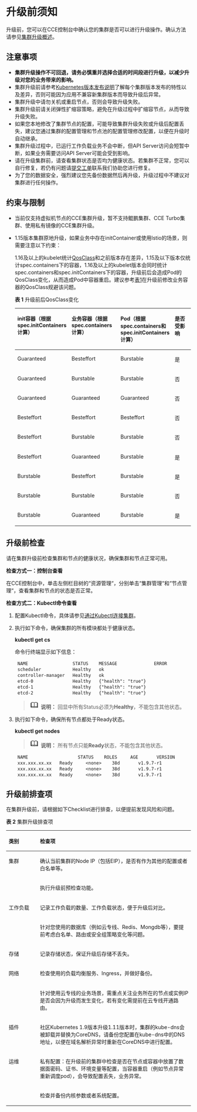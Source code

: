 # 升级前须知<a name="cce_01_0302"></a>

升级前，您可以在CCE控制台中确认您的集群是否可以进行升级操作。确认方法请参见[集群升级概述](集群升级概述.md)。

## 注意事项<a name="section16520163082115"></a>

-   **集群升级操作不可回退，请务必慎重并选择合适的时间段进行升级，以减少升级对您的业务带来的影响。**
-   集群升级前请参考[Kubernetes版本发布说明](https://support.huaweicloud.com/bulletin-cce/cce_whsnew_0005.html)了解每个集群版本发布的特性以及差异，否则可能因为应用不兼容新集群版本而导致升级后异常。
-   集群升级中请勿关机或重启节点，否则会导致升级失败。
-   集群升级前请关闭弹性扩缩容策略，避免在升级过程中扩缩容节点，从而导致升级失败。
-   如果您本地修改了集群节点的配置，可能导致集群升级失败或升级后配置丢失，建议您通过集群的配置管理和节点池的配置管理修改配置，以便在升级时自动继承。
-   集群升级过程中，已运行工作负载业务不会中断，但API Server访问会短暂中断，如果业务需要访问API Server可能会受到影响。
-   请在升级集群前，请查看集群状态是否均为健康状态。若集群不正常，您可以自行修复，若仍有问题请[提交工单](https://console.huaweicloud.com/ticket/#/ticketindex/createIndex)联系我们协助您进行修复。
-   为了您的数据安全，强烈建议您先备份数据然后再升级，升级过程中不建议对集群进行任何操作。

## 约束与限制<a name="section28396102210"></a>

-   当前仅支持虚拟机节点的CCE集群升级，暂不支持鲲鹏集群、CCE Turbo集群、使用私有镜像的CCE集群升级。
-   1.15版本集群原地升级，如果业务中存在initContainer或使用Istio的场景，则需要注意以下约束：

    1.16及以上的kubelet统计[QosClass](https://kubernetes.io/zh/docs/tasks/configure-pod-container/quality-service-pod/)和之前版本存在差异，1.15及以下版本仅统计spec.containers下的容器，1.16及以上的kubelet版本会同时统计spec.containers和spec.initContainers下的容器，升级前后会造成Pod的QosClass变化，从而造成Pod中容器重启。建议参考[表1](#table10713231143911)在升级前修改业务容器的QosClass规避该问题。

    **表 1**  升级前后QosClass变化

    <a name="table10713231143911"></a>
    <table><thead align="left"><tr id="row15872113111394"><th class="cellrowborder" valign="top" width="21.029999999999998%" id="mcps1.2.5.1.1"><p id="p1187243114398"><a name="p1187243114398"></a><a name="p1187243114398"></a>init容器（根据spec.initContainers计算）</p>
    </th>
    <th class="cellrowborder" valign="top" width="32.029999999999994%" id="mcps1.2.5.1.2"><p id="p2872103117391"><a name="p2872103117391"></a><a name="p2872103117391"></a>业务容器（根据spec.containers计算）</p>
    </th>
    <th class="cellrowborder" valign="top" width="25.77%" id="mcps1.2.5.1.3"><p id="p1872103123910"><a name="p1872103123910"></a><a name="p1872103123910"></a>Pod（根据spec.containers和spec.initContainers计算）</p>
    </th>
    <th class="cellrowborder" valign="top" width="21.17%" id="mcps1.2.5.1.4"><p id="p15662458395"><a name="p15662458395"></a><a name="p15662458395"></a>是否受影响</p>
    </th>
    </tr>
    </thead>
    <tbody><tr id="row8873163113399"><td class="cellrowborder" valign="top" width="21.029999999999998%" headers="mcps1.2.5.1.1 "><p id="p1487312310395"><a name="p1487312310395"></a><a name="p1487312310395"></a>Guaranteed</p>
    </td>
    <td class="cellrowborder" valign="top" width="32.029999999999994%" headers="mcps1.2.5.1.2 "><p id="p1887343143917"><a name="p1887343143917"></a><a name="p1887343143917"></a>Besteffort</p>
    </td>
    <td class="cellrowborder" valign="top" width="25.77%" headers="mcps1.2.5.1.3 "><p id="p12873123123916"><a name="p12873123123916"></a><a name="p12873123123916"></a>Burstable</p>
    </td>
    <td class="cellrowborder" valign="top" width="21.17%" headers="mcps1.2.5.1.4 "><p id="p1566134512392"><a name="p1566134512392"></a><a name="p1566134512392"></a>是</p>
    </td>
    </tr>
    <tr id="row187318311393"><td class="cellrowborder" valign="top" width="21.029999999999998%" headers="mcps1.2.5.1.1 "><p id="p1873133113918"><a name="p1873133113918"></a><a name="p1873133113918"></a>Guaranteed</p>
    </td>
    <td class="cellrowborder" valign="top" width="32.029999999999994%" headers="mcps1.2.5.1.2 "><p id="p9873143117395"><a name="p9873143117395"></a><a name="p9873143117395"></a>Burstable</p>
    </td>
    <td class="cellrowborder" valign="top" width="25.77%" headers="mcps1.2.5.1.3 "><p id="p11873123119398"><a name="p11873123119398"></a><a name="p11873123119398"></a>Burstable</p>
    </td>
    <td class="cellrowborder" valign="top" width="21.17%" headers="mcps1.2.5.1.4 "><p id="p15661145143916"><a name="p15661145143916"></a><a name="p15661145143916"></a>否</p>
    </td>
    </tr>
    <tr id="row98731931173919"><td class="cellrowborder" valign="top" width="21.029999999999998%" headers="mcps1.2.5.1.1 "><p id="p198731231103911"><a name="p198731231103911"></a><a name="p198731231103911"></a>Guaranteed</p>
    </td>
    <td class="cellrowborder" valign="top" width="32.029999999999994%" headers="mcps1.2.5.1.2 "><p id="p1587363111395"><a name="p1587363111395"></a><a name="p1587363111395"></a>Guaranteed</p>
    </td>
    <td class="cellrowborder" valign="top" width="25.77%" headers="mcps1.2.5.1.3 "><p id="p19873193193910"><a name="p19873193193910"></a><a name="p19873193193910"></a>Guaranteed</p>
    </td>
    <td class="cellrowborder" valign="top" width="21.17%" headers="mcps1.2.5.1.4 "><p id="p16153160406"><a name="p16153160406"></a><a name="p16153160406"></a>否</p>
    </td>
    </tr>
    <tr id="row38731931163912"><td class="cellrowborder" valign="top" width="21.029999999999998%" headers="mcps1.2.5.1.1 "><p id="p1873731173913"><a name="p1873731173913"></a><a name="p1873731173913"></a>Besteffort</p>
    </td>
    <td class="cellrowborder" valign="top" width="32.029999999999994%" headers="mcps1.2.5.1.2 "><p id="p14873173163917"><a name="p14873173163917"></a><a name="p14873173163917"></a>Besteffort</p>
    </td>
    <td class="cellrowborder" valign="top" width="25.77%" headers="mcps1.2.5.1.3 "><p id="p178735312393"><a name="p178735312393"></a><a name="p178735312393"></a>Besteffort</p>
    </td>
    <td class="cellrowborder" valign="top" width="21.17%" headers="mcps1.2.5.1.4 "><p id="p16211416114014"><a name="p16211416114014"></a><a name="p16211416114014"></a>否</p>
    </td>
    </tr>
    <tr id="row13873103103915"><td class="cellrowborder" valign="top" width="21.029999999999998%" headers="mcps1.2.5.1.1 "><p id="p13873133114399"><a name="p13873133114399"></a><a name="p13873133114399"></a>Besteffort</p>
    </td>
    <td class="cellrowborder" valign="top" width="32.029999999999994%" headers="mcps1.2.5.1.2 "><p id="p4873123173916"><a name="p4873123173916"></a><a name="p4873123173916"></a>Burstable</p>
    </td>
    <td class="cellrowborder" valign="top" width="25.77%" headers="mcps1.2.5.1.3 "><p id="p1787315314391"><a name="p1787315314391"></a><a name="p1787315314391"></a>Burstable</p>
    </td>
    <td class="cellrowborder" valign="top" width="21.17%" headers="mcps1.2.5.1.4 "><p id="p52715163404"><a name="p52715163404"></a><a name="p52715163404"></a>否</p>
    </td>
    </tr>
    <tr id="row138731031183915"><td class="cellrowborder" valign="top" width="21.029999999999998%" headers="mcps1.2.5.1.1 "><p id="p187393113399"><a name="p187393113399"></a><a name="p187393113399"></a>Besteffort</p>
    </td>
    <td class="cellrowborder" valign="top" width="32.029999999999994%" headers="mcps1.2.5.1.2 "><p id="p887383163919"><a name="p887383163919"></a><a name="p887383163919"></a>Guaranteed</p>
    </td>
    <td class="cellrowborder" valign="top" width="25.77%" headers="mcps1.2.5.1.3 "><p id="p88732031133915"><a name="p88732031133915"></a><a name="p88732031133915"></a>Burstable</p>
    </td>
    <td class="cellrowborder" valign="top" width="21.17%" headers="mcps1.2.5.1.4 "><p id="p7954610164017"><a name="p7954610164017"></a><a name="p7954610164017"></a>是</p>
    </td>
    </tr>
    <tr id="row19873153163914"><td class="cellrowborder" valign="top" width="21.029999999999998%" headers="mcps1.2.5.1.1 "><p id="p287313311399"><a name="p287313311399"></a><a name="p287313311399"></a>Burstable</p>
    </td>
    <td class="cellrowborder" valign="top" width="32.029999999999994%" headers="mcps1.2.5.1.2 "><p id="p17873153183912"><a name="p17873153183912"></a><a name="p17873153183912"></a>Besteffort</p>
    </td>
    <td class="cellrowborder" valign="top" width="25.77%" headers="mcps1.2.5.1.3 "><p id="p1612015308455"><a name="p1612015308455"></a><a name="p1612015308455"></a>Burstable</p>
    </td>
    <td class="cellrowborder" valign="top" width="21.17%" headers="mcps1.2.5.1.4 "><p id="p5357101016408"><a name="p5357101016408"></a><a name="p5357101016408"></a>是</p>
    </td>
    </tr>
    <tr id="row087316312398"><td class="cellrowborder" valign="top" width="21.029999999999998%" headers="mcps1.2.5.1.1 "><p id="p1587383119390"><a name="p1587383119390"></a><a name="p1587383119390"></a>Burstable</p>
    </td>
    <td class="cellrowborder" valign="top" width="32.029999999999994%" headers="mcps1.2.5.1.2 "><p id="p2873131163913"><a name="p2873131163913"></a><a name="p2873131163913"></a>Burstable</p>
    </td>
    <td class="cellrowborder" valign="top" width="25.77%" headers="mcps1.2.5.1.3 "><p id="p013073012452"><a name="p013073012452"></a><a name="p013073012452"></a>Burstable</p>
    </td>
    <td class="cellrowborder" valign="top" width="21.17%" headers="mcps1.2.5.1.4 "><p id="p277154516391"><a name="p277154516391"></a><a name="p277154516391"></a>否</p>
    </td>
    </tr>
    <tr id="row087311312391"><td class="cellrowborder" valign="top" width="21.029999999999998%" headers="mcps1.2.5.1.1 "><p id="p1087313153916"><a name="p1087313153916"></a><a name="p1087313153916"></a>Burstable</p>
    </td>
    <td class="cellrowborder" valign="top" width="32.029999999999994%" headers="mcps1.2.5.1.2 "><p id="p12873103193912"><a name="p12873103193912"></a><a name="p12873103193912"></a>Guaranteed</p>
    </td>
    <td class="cellrowborder" valign="top" width="25.77%" headers="mcps1.2.5.1.3 "><p id="p121379308456"><a name="p121379308456"></a><a name="p121379308456"></a>Burstable</p>
    </td>
    <td class="cellrowborder" valign="top" width="21.17%" headers="mcps1.2.5.1.4 "><p id="p360315910408"><a name="p360315910408"></a><a name="p360315910408"></a>是</p>
    </td>
    </tr>
    </tbody>
    </table>


## 升级前检查<a name="section6491955144318"></a>

请在集群升级前检查集群和节点的健康状况，确保集群和节点正常可用。

**检查方式一：控制台查看**

在CCE控制台中，单击左侧栏目树的“资源管理“，分别单击“集群管理“和“节点管理“，查看集群和节点的状态是否正常。

**检查方式二：Kubectl命令查看**

1.  配置Kubectl命令，具体请参见[通过Kubectl连接集群](通过kubectl连接集群.md)。
2.  执行如下命令，确保集群的所有模块都处于健康状态。

    **kubectl get cs**

    命令行终端显示如下信息：

    ```
     NAME                 STATUS    MESSAGE              ERROR
     scheduler            Healthy   ok
     controller-manager   Healthy   ok
     etcd-0               Healthy   {"health": "true"}
     etcd-1               Healthy   {"health": "true"}
     etcd-2               Healthy   {"health": "true"}
    ```

    >![](public_sys-resources/icon-note.gif) **说明：** 
    >回显中所有Status必须为**Healthy**，不能包含其他状态。

3.  执行如下命令，确保所有节点都处于Ready状态。

    **kubectl get nodes**

    >![](public_sys-resources/icon-note.gif) **说明：** 
    >所有节点只能**Ready**状态，不能包含其他状态。

    ```
     NAME                   STATUS    ROLES     AGE       VERSION
     xxx.xxx.xx.xx   Ready     <none>    38d       v1.9.7-r1
     xxx.xxx.xx.xx   Ready     <none>    38d       v1.9.7-r1
     xxx.xxx.xx.xx   Ready     <none>    38d       v1.9.7-r1
    ```


## 升级前排查项<a name="section14190181819293"></a>

在集群升级前，请根据如下Checklist进行排查，以便提前发现风险和问题。

**表 2**  集群升级排查项

<a name="table1238111218323"></a>
<table><thead align="left"><tr id="row132391129329"><th class="cellrowborder" valign="top" width="16.91%" id="mcps1.2.3.1.1"><p id="p1423913122324"><a name="p1423913122324"></a><a name="p1423913122324"></a>类别</p>
</th>
<th class="cellrowborder" valign="top" width="83.09%" id="mcps1.2.3.1.2"><p id="p18239161220325"><a name="p18239161220325"></a><a name="p18239161220325"></a>检查项</p>
</th>
</tr>
</thead>
<tbody><tr id="row424018124321"><td class="cellrowborder" rowspan="2" valign="top" width="16.91%" headers="mcps1.2.3.1.1 "><p id="p1524071220320"><a name="p1524071220320"></a><a name="p1524071220320"></a>集群</p>
</td>
<td class="cellrowborder" valign="top" width="83.09%" headers="mcps1.2.3.1.2 "><p id="p1324061214324"><a name="p1324061214324"></a><a name="p1324061214324"></a>确认当前集群的Node IP（包括EIP），是否有作为其他的配置或者白名单等。</p>
</td>
</tr>
<tr id="row824016123329"><td class="cellrowborder" valign="top" headers="mcps1.2.3.1.1 "><p id="p20240812143219"><a name="p20240812143219"></a><a name="p20240812143219"></a>执行升级前预检查功能。</p>
</td>
</tr>
<tr id="row924013120321"><td class="cellrowborder" rowspan="2" valign="top" width="16.91%" headers="mcps1.2.3.1.1 "><p id="p1724021216325"><a name="p1724021216325"></a><a name="p1724021216325"></a>工作负载</p>
</td>
<td class="cellrowborder" valign="top" width="83.09%" headers="mcps1.2.3.1.2 "><p id="p1424041263216"><a name="p1424041263216"></a><a name="p1424041263216"></a>记录工作负载的数量、工作负载状态，便于升级后对比。</p>
</td>
</tr>
<tr id="row1296933813911"><td class="cellrowborder" valign="top" headers="mcps1.2.3.1.1 "><p id="p59693385919"><a name="p59693385919"></a><a name="p59693385919"></a>针对您使用的数据库（例如云专线、Redis、Mongdb等），要提前考虑白名单、路由或安全组策略变化等问题。</p>
</td>
</tr>
<tr id="row15579521103820"><td class="cellrowborder" valign="top" width="16.91%" headers="mcps1.2.3.1.1 "><p id="p12579172163813"><a name="p12579172163813"></a><a name="p12579172163813"></a>存储</p>
</td>
<td class="cellrowborder" valign="top" width="83.09%" headers="mcps1.2.3.1.2 "><p id="p257992123818"><a name="p257992123818"></a><a name="p257992123818"></a>记录存储状态，保证升级后存储不丢失。</p>
</td>
</tr>
<tr id="row1740471712383"><td class="cellrowborder" rowspan="2" valign="top" width="16.91%" headers="mcps1.2.3.1.1 "><p id="p640513174387"><a name="p640513174387"></a><a name="p640513174387"></a>网络</p>
</td>
<td class="cellrowborder" valign="top" width="83.09%" headers="mcps1.2.3.1.2 "><p id="p340521718381"><a name="p340521718381"></a><a name="p340521718381"></a>检查使用的负载均衡服务、Ingress，并做好备份。</p>
</td>
</tr>
<tr id="row1178610472077"><td class="cellrowborder" valign="top" headers="mcps1.2.3.1.1 "><p id="p1478694720715"><a name="p1478694720715"></a><a name="p1478694720715"></a>针对使用云专线的业务场景，需重点关注业务所在的节点或实例IP是否会因为升级而发生变化，若有变化需提前在云专线开通路由。</p>
</td>
</tr>
<tr id="row146320432505"><td class="cellrowborder" valign="top" width="16.91%" headers="mcps1.2.3.1.1 "><p id="p7631443125015"><a name="p7631443125015"></a><a name="p7631443125015"></a>插件</p>
</td>
<td class="cellrowborder" valign="top" width="83.09%" headers="mcps1.2.3.1.2 "><p id="p106364317505"><a name="p106364317505"></a><a name="p106364317505"></a>社区Kubernetes 1.9版本升级1.11版本时，集群的kube-dns会被卸载并替换为CoreDNS，请备份您配置在kube-dns中的DNS地址，以便在域名解析异常时重新在CoreDNS中进行配置。</p>
</td>
</tr>
<tr id="row96853135389"><td class="cellrowborder" rowspan="2" valign="top" width="16.91%" headers="mcps1.2.3.1.1 "><p id="p46861813153810"><a name="p46861813153810"></a><a name="p46861813153810"></a>运维</p>
</td>
<td class="cellrowborder" valign="top" width="83.09%" headers="mcps1.2.3.1.2 "><p id="p868691311386"><a name="p868691311386"></a><a name="p868691311386"></a>私有配置：在升级前的集群中检查是否在节点或容器中放置了数据面密码、证书、环境变量等配置，当容器重启（例如节点异常重新调度pod），会导致配置丢失，业务异常。</p>
</td>
</tr>
<tr id="row202401212143211"><td class="cellrowborder" valign="top" headers="mcps1.2.3.1.1 "><p id="p142408126323"><a name="p142408126323"></a><a name="p142408126323"></a>检查并备份内核参数或者系统配置。</p>
</td>
</tr>
</tbody>
</table>

